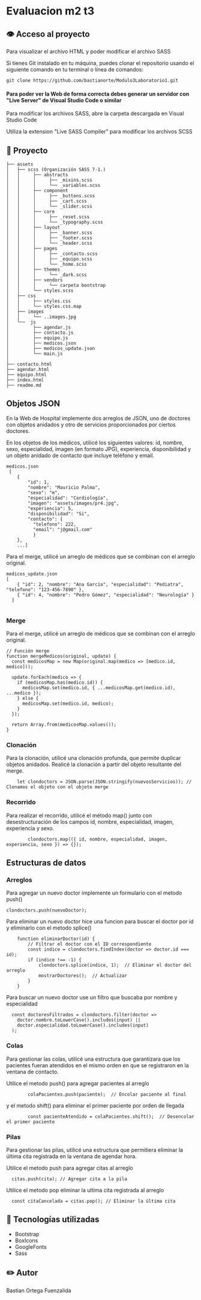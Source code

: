# Evaluacion m2 t3

## 👁️ Acceso al proyecto
  Para visualizar el archivo HTML y poder modificar el archivo SASS

  Si tienes Git instalado en tu máquina, puedes clonar el repositorio usando el siguiente comando en tu terminal o línea de comandos:

  ```
  git clone https://github.com/bastianorte/Modulo3Laboratorio1.git
  ```

  #### Para poder ver la Web de forma correcta debes generar un servidor con "Live Server" de Visual Studio Code o similar
  
  Para modificar los archivos SASS, abre la carpeta descargada en Visual Studio Code

  Utiliza la extension "Live SASS Compiler" para modificar los archivos SCSS


## 📁 Proyecto 
```
├── assets      
│   ├── scss (Organización SASS 7-1.)
│   │     ├── abstracts
│   │     │     ├── _mixins.scss
│   │     │     └── _variables.scss
│   │     ├── component
│   │     │     ├── _buttons.scss
│   │     │     ├── _cart.scss
│   │     │     └── _slider.scss
│   │     ├── core
│   │     │     ├── _reset.scss
│   │     │     └── _typography.scss
│   │     ├── layout
│   │     │     ├── _banner.scss
│   │     │     ├── _footer.scss
│   │     │     └── _header.scss
│   │     ├── pages
│   │     │     ├── _contacto.scss
│   │     │     ├── _equipo.scss
│   │     │     └── _home.scss
│   │     ├── themes
│   │     │     └── _dark.scss
│   │     ├── vendors
│   │     │     └── carpeta bootstrap
│   │     └── styles.scss
│   ├── css
│   │     ├── styles.css
│   │     └── styles.css.map
│   ├── images
│   │     └── ..images.jpg
│   └──  js    
│         ├── agendar.js
│         ├── contacto.js
│         ├── equipo.js
│         ├── medicos.json
│         ├── medicos_update.json
│         └── main.js       
│
├── contacto.html  
├── agendar.html 
├── equipo.html 
├── index.html 
├── readme.md                  
```

##  Objetos JSON
En la Web de Hospital implemente dos arreglos de JSON, uno de doctores con objetos anidados y otro de servicios proporcionados por ciertos doctores.

En los objetos de los médicos, utilicé los siguientes valores: id, nombre, sexo, especialidad, imagen (en formato JPG), experiencia, disponibilidad y un objeto anidado de contacto que incluye teléfono y email.
```
medicos.json
 [
    {
        "id": 1,
        "nombre": "Mauricio Palma",
        "sexo": "m",
        "especialidad": "Cardiología",
        "imagen": "assets/images/pr4.jpg",
        "experiencia": 5,
        "disponibilidad": "Si",
        "contacto": {
          "telefono": 222,
          "email": "j@gmail.com"
          }
    },
    ...]
```

Para el merge, utilicé un arreglo de médicos que se combinan con el arreglo original.
```
medicos_update.json
[
    { "id": 2, "nombre": "Ana García", "especialidad": "Pediatra", "telefono": "123-456-7890" },
    { "id": 4, "nombre": "Pedro Gómez", "especialidad": "Neurología" }
  ]
  
```

### Merge
Para el merge, utilicé un arreglo de médicos que se combinan con el arreglo original.

```
// Función merge
function mergeMedicos(original, update) {
  const medicosMap = new Map(original.map(medico => [medico.id, medico]));

  update.forEach(medico => {
    if (medicosMap.has(medico.id)) {
      medicosMap.set(medico.id, { ...medicosMap.get(medico.id), ...medico });
    } else {
      medicosMap.set(medico.id, medico);
    }
  });

  return Array.from(medicosMap.values());
}
```

### Clonación
Para la clonación, utilicé una clonación profunda, que permite duplicar objetos anidados. Realicé la clonación a partir del objeto resultante del merge.

```
    let clondoctors = JSON.parse(JSON.stringify(nuevosServicios)); // Clonamos el objeto con el objeto merge
```

### Recorrido
Para realizar el recorrido, utilicé el método map() junto con desestructuración de los campos id, nombre, especialidad, imagen, experiencia y sexo.
```
        clondoctors.map(({ id, nombre, especialidad, imagen, experiencia, sexo }) => {});
```

## Estructuras de datos

### Arreglos
Para agregar un nuevo doctor implemente un formulario con el metodo push()
```
clondoctors.push(nuevoDoctor);
```


Para eliminar un nuevo doctor hice una funcion para buscar el doctor por id y eliminarlo con el metodo splice()
```
    function eliminarDoctor(id) {
        // Filtrar el doctor con el ID correspondiente
        const indice = clondoctors.findIndex(doctor => doctor.id === id);
        if (indice !== -1) {
            clondoctors.splice(indice, 1);  // Eliminar el doctor del arreglo
            mostrarDoctores();  // Actualizar 
        }
    }
```


Para buscar un nuevo doctor use un filtro que buscaba por nombre y especialidad
```
  const doctoresFiltrados = clondoctors.filter(doctor => 
    doctor.nombre.toLowerCase().includes(input) || 
    doctor.especialidad.toLowerCase().includes(input)
  );
```


### Colas
Para gestionar las colas, utilicé una estructura que garantizara que los pacientes fueran atendidos en el mismo orden en que se registraron en la ventana de contacto.

Utilice el metodo push() para agregar pacientes al arreglo
```
        colaPacientes.push(paciente);  // Encolar paciente al final
```

y el metodo shift() para eliminar el primer paciente por orden de llegada
```
        const pacienteAtendido = colaPacientes.shift();  // Desencolar el primer paciente
```

### Pilas
Para gestionar las pilas, utilicé una estructura que permitiera eliminar la última cita registrada en la ventana de agendar hora.

Utilice el metodo push para agregar citas al arreglo
```
  citas.push(cita); // Agregar cita a la pila
```

Utilice el metodo pop eliminar la ultima cita registrada al arreglo 

```
  const citaCancelada = citas.pop(); // Eliminar la última cita
```


## 🔧 Tecnologías utilizadas
* Bootstrap
* BoxIcons
* GoogleFonts
* Sass


## :pencil2: Autor
Bastian Ortega Fuenzalida